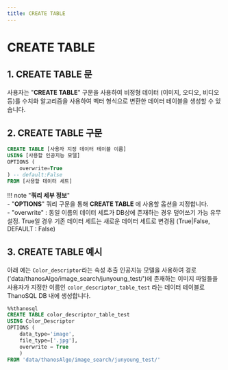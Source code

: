 ```yaml
---
title: CREATE TABLE
---
```


# __CREATE TABLE__

## __1. CREATE TABLE 문__ 

사용자는 "__CREATE TABLE__" 구문을 사용하여 비정형 데이터 (이미지, 오디오, 비디오 등)를 수치화 알고리즘을 사용하여 벡터 형식으로 변환한 데이터 테이블을 생성할 수 있습니다.

## __2. CREATE TABLE 구문__ 

```sql
CREATE TABLE [사용자 지정 데이터 테이블 이름]
USING [사용할 인공지능 모델]
OPTIONS (
    overwrite=True 
) -- default:False
FROM [사용할 데이터 세트]
```

!!! note "__쿼리 세부 정보__"    
    - "__OPTIONS__" 쿼리 구문을 통해 __CREATE TABLE__ 에 사용할 옵션을 지정합니다.  
        - "overwrite" : 동일 이름의 데이터 세트가 DB상에 존재하는 경우 덮어쓰기 가능 유무 설정. True일 경우 기존 데이터 세트는 새로운 데이터 세트로 변경됨 (True|False, DEFAULT : False) 


## __3. CREATE TABLE 예시__ 

아래 예는 `Color_descriptor`라는 속성 추출 인공지능 모델을 사용하여 경로('data/thanosAlgo/image_search/junyoung_test/')에 존재하는 이미지 파일들을 사용자가 지정한 이름인 `color_descriptor_table_test` 라는 데이터 테이블로 ThanoSQL DB 내에 생성합니다. 

```sql
%%thanosql
CREATE TABLE color_descriptor_table_test 
USING Color_Descriptor 
OPTIONS (
    data_type='image',
    file_type=['.jpg'],
    overwrite = True
    ) 
FROM 'data/thanosAlgo/image_search/junyoung_test/'
```
